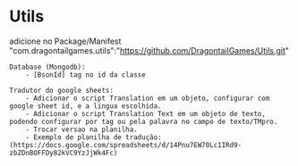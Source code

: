 # Utils

adicione no Package/Manifest
    "com.dragontailgames.utils":"https://github.com/DragontailGames/Utils.git"
    
    Database (Mongodb):
        - [BsonId] tag no id da classe
        
    Tradutor do google sheets:
        - Adicionar o script Translation em um objeto, configurar com google sheet id, e a lingua escolhida.
        - Adicionar o script Translation Text em um objeto de texto, podendo configurar por tag ou pela palavra no campo de texto/TMpro.
        - Trocar versao na planilha.
        - Exemplo de planilha de tradução: (https://docs.google.com/spreadsheets/d/14Pnu7EW70Lc1IRd9-zbZDnBOFFDy82kVC9YzJjWk4Fc)

